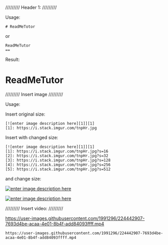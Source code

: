 ///////// Header 1: /////////

Usage:

```
# ReadMeTotor
```

or 

```
ReadMeTutor
==
```

Result:

# ReadMeTutor


///////// Insert image /////////

Usage: 

Insert original size:

```
[![enter image description here][1]][1]
[1]: https://i.stack.imgur.com/tnpHr.jpg
```

Insert with changed size:

```
[![enter image description here][1]][1]
[1]: https://i.stack.imgur.com/tnpHr.jpg?s=16
[2]: https://i.stack.imgur.com/tnpHr.jpg?s=32
[3]: https://i.stack.imgur.com/tnpHr.jpg?s=128
[4]: https://i.stack.imgur.com/tnpHr.jpg?s=256
[5]: https://i.stack.imgur.com/tnpHr.jpg?s=512
```

and change size:

[![enter image description here][2]][2]

[![enter image description here][1]][1]

[1]: https://i.stack.imgur.com/tnpHr.jpg?s=512
[2]: https://i.stack.imgur.com/tnpHr.jpg?s=256

///////// Insert video: /////////

https://user-images.githubusercontent.com/1991296/224442907-7693d4be-acaa-4e01-8b4f-add84093ffff.mp4

```
https://user-images.githubusercontent.com/1991296/224442907-7693d4be-acaa-4e01-8b4f-add84093ffff.mp4
```



